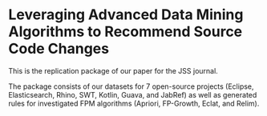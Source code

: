 # Leveraging Advanced Data Mining Algorithms to Recommend Source Code Changes

This is the replication package of our paper for the JSS journal. 

The package consists of our datasets for 7 open-source projects (Eclipse, Elasticsearch, Rhino, SWT, Kotlin, Guava, and JabRef) as well as generated rules for investigated FPM algorithms (Apriori, FP-Growth, Eclat, and Relim).
